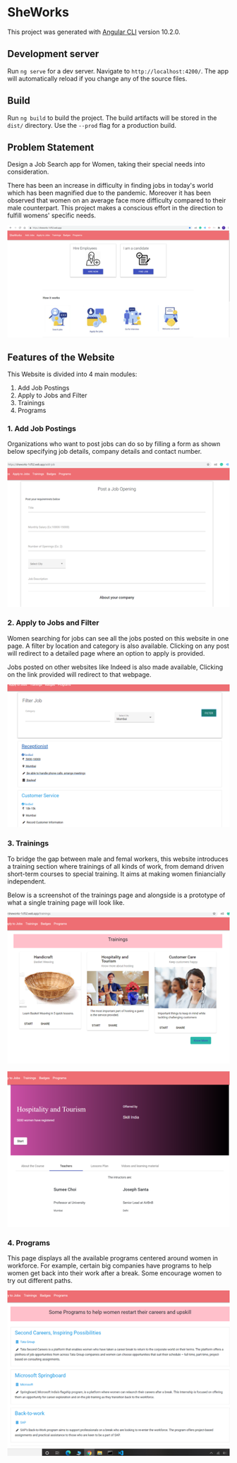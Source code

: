# SheWorks

This project was generated with [Angular CLI](https://github.com/angular/angular-cli) version 10.2.0.

## Development server

Run `ng serve` for a dev server. Navigate to `http://localhost:4200/`. The app will automatically reload if you change any of the source files.

## Build

Run `ng build` to build the project. The build artifacts will be stored in the `dist/` directory. Use the `--prod` flag for a production build.

## Problem Statement

Design a Job Search app for Women, taking their special needs into consideration.

There has been an increase in difficulty in finding jobs in today's world which has been magnified due to the pandemic. Moreover it has been observed that women on an average face more difficulty compared to their male counterpart. This project makes a conscious effort in the direction to fulfill womens' specific needs.

![Image of HomePage](https://github.com/tanvidhope/JobSearchForWomen/blob/main/src/assets/screenshots/homepage1.png)

## Features of the Website

This Website is divided into 4 main modules:

1. Add Job Postings
2. Apply to Jobs and Filter
3. Trainings
4. Programs

### 1. Add Job Postings

Organizations who want to post jobs can do so by filling a form as shown below specifying job details, company details and contact number. 

![Image of Add Jobs Page](https://github.com/tanvidhope/JobSearchForWomen/blob/main/src/assets/screenshots/addJob.png)


### 2. Apply to Jobs and Filter

Women searching for jobs can see all the jobs posted on this website in one page. A filter by location and category is also available. Clicking on any post will redirect to a detailed page where an option to apply is provided.

Jobs posted on other websites like Indeed is also made available, Clicking on the link provided will redirect to that webpage.

![Image of FilterJob](https://github.com/tanvidhope/JobSearchForWomen/blob/main/src/assets/screenshots/filterJob.png)


### 3. Trainings

To bridge the gap between male and femal workers, this website introduces a training section where trainings of all kinds of work, from demand driven short-term courses to special training. It aims at making women finiancially independent.

Below is a screenshot of the trainings page and alongside is a prototype of what a single training page will look like.

![Image of FilterJob](https://github.com/tanvidhope/JobSearchForWomen/blob/main/src/assets/screenshots/trainings.png)

![Image of FilterJob](https://github.com/tanvidhope/JobSearchForWomen/blob/main/src/assets/screenshots/trainingDetail.png)



### 4. Programs

This page displays all the available programs centered around women in workforce. For example, certain big companies have programs to help women get back into their work after a break. Some encourage women to try out different paths.

![Image of FilterJob](https://github.com/tanvidhope/JobSearchForWomen/blob/main/src/assets/screenshots/programs.png)
